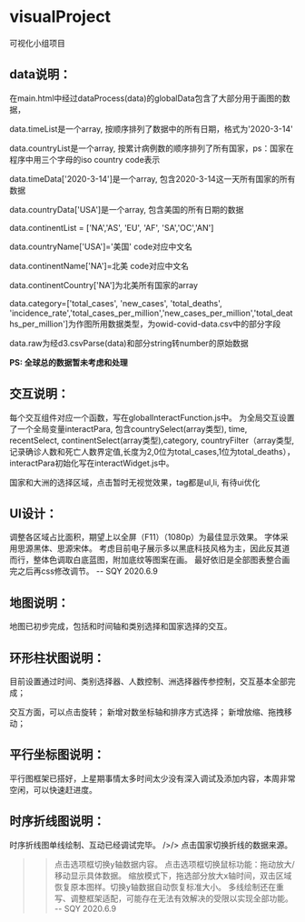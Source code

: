 # visualProject
可视化小组项目
## data说明：

在main.html中经过dataProcess(data)的globalData包含了大部分用于画图的数据，

data.timeList是一个array, 按顺序排列了数据中的所有日期，格式为'2020-3-14'

data.countryList是一个array, 按累计病例数的顺序排列了所有国家，ps：国家在程序中用三个字母的iso country code表示

data.timeData['2020-3-14']是一个array, 包含2020-3-14这一天所有国家的所有数据

data.countryData['USA']是一个array, 包含美国的所有日期的数据

data.continentList = ['NA','AS', 'EU', 'AF', 'SA','OC','AN']

data.countryName['USA']='美国' code对应中文名

data.continentName['NA']=北美 code对应中文名

data.continentCountry['NA']为北美所有国家的array

data.category=['total_cases', 'new_cases', 'total_deaths', 'incidence_rate','total_cases_per_million','new_cases_per_million','total_deaths_per_million']为作图所用数据类型，为owid-covid-data.csv中的部分字段

data.raw为经d3.csvParse(data)和部分string转number的原始数据

**PS: 全球总的数据暂未考虑和处理**

## 交互说明：

每个交互组件对应一个函数，写在globalInteractFunction.js中。
为全局交互设置了一个全局变量interactPara, 包含countrySelect(array类型), time, recentSelect, continentSelect(array类型),category, countryFilter（array类型,记录确诊人数和死亡人数界定值,长度为2,0位为total_cases,1位为total_deaths），interactPara初始化写在interactWidget.js中。

国家和大洲的选择区域，点击暂时无视觉效果，tag都是ul,li, 有待ui优化

## UI设计：
调整各区域占比面积，期望上以全屏（F11）（1080p）为最佳显示效果。
字体采用思源黑体、思源宋体。
考虑目前电子展示多以黑底科技风格为主，因此反其道而行，整体色调取白底蓝图，附加底纹等图案在画。
最好依旧是全部图表整合画完之后再css修改调节。
-- SQY 2020.6.9

## 地图说明：
地图已初步完成，包括和时间轴和类别选择和国家选择的交互。


## 环形柱状图说明：
目前设置通过时间、类别选择器、人数控制、洲选择器传参控制，交互基本全部完成；

交互方面，可以点击旋转；
新增对数坐标轴和排序方式选择；
新增放缩、拖拽移动；

## 平行坐标图说明：
平行图框架已搭好，上星期事情太多时间太少没有深入调试及添加内容，本周非常空闲，可以快速赶进度。

## 时序折线图说明：
时序折线图单线绘制、互动已经调试完毕。
/>/> 点击国家切换折线的数据来源。
>> 点击选项框切换y轴数据内容。
>> 点击选项框切换鼠标功能：拖动放大/移动显示具体数据。
>> 缩放模式下，拖选部分放大x轴时间，双击区域恢复原本图样。切换y轴数据自动恢复标准大小。
多线绘制还在重写、调整框架适配，可能存在无法有效解决的受限以实现全部功能。
-- SQY 2020.6.9
